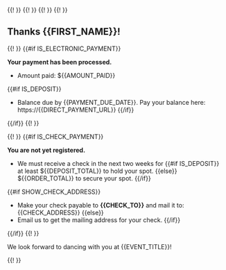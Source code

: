 {{! <!-- ------------------------------ --> }}
{{! <!-- RECEIPT TEMPLATE FOR PURCHASER --> }}
{{! <!-- Reference: commonmark.org/help --> }}
{{! <!-- ------------------------------ --> }}

## Thanks {{FIRST_NAME}}!

{{! <!---- BEGIN ELECTRONIC PAYMENT SECTION ----> }}
{{#if IS_ELECTRONIC_PAYMENT}}

**Your payment has been processed.**

- Amount paid: ${{AMOUNT_PAID}}

{{#if IS_DEPOSIT}}
- Balance due by {{PAYMENT_DUE_DATE}}.
  Pay your balance here: https://{{DIRECT_PAYMENT_URL}}
{{/if}}

{{/if}}
{{! <!---- END ELECTRONIC PAYMENT SECTION ----> }}


{{! <!---- BEGIN CHECK PAYMENT SECTION ----> }}
{{#if IS_CHECK_PAYMENT}}

**You are not yet registered.**

- We must receive a check in the next two weeks for
{{#if IS_DEPOSIT}} at least ${{DEPOSIT_TOTAL}} to hold your spot.
{{else}} ${{ORDER_TOTAL}} to secure your spot.
{{/if}}

{{#if SHOW_CHECK_ADDRESS}}
- Make your check payable to **{{CHECK_TO}}** and mail it to:
  {{CHECK_ADDRESS}}
{{else}}
- Email us to get the mailing address for your check.
{{/if}}

{{/if}}
{{! <!---- END CHECK PAYMENT SECTION ----> }}

We look forward to dancing with you at {{EVENT_TITLE}}!

{{! <!---- ORDER SUMMARY GETS INSERTED HERE  ----> }}
